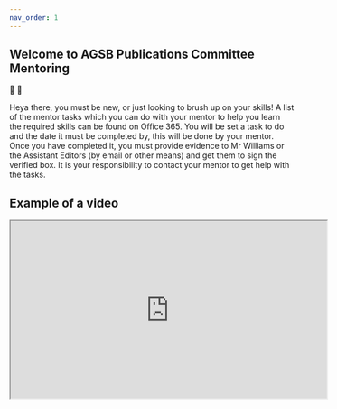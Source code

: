 ```yaml
---
nav_order: 1
---
```

## Welcome to AGSB Publications Committee Mentoring

🚀 🐼

Heya there, you must be new, or just looking to brush up on your skills! A list of the mentor tasks which you can do with your mentor to help you learn the required skills can be found on Office 365. You will be set a task to do and the date it must be completed by, this will be done by your mentor. Once you have completed it, you must provide evidence to Mr Williams or the Assistant Editors (by email or other means) and get them to sign the verified box. It is your responsibility to contact your mentor to get help with the tasks. 

## Example of a video

<iframe width="560" height="315" src="https://www.youtube.com/watch?v=LUHLsUC6Z1M&feature=youtu.be" ></iframe>
